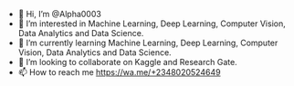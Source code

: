 - 👋 Hi, I’m @Alpha0003
- 👀 I’m interested in Machine Learning, Deep Learning, Computer Vision, Data Analytics and Data Science.
- 🌱 I’m currently learning Machine Learning, Deep Learning, Computer Vision, Data Analytics and Data Science.
- 💞️ I’m looking to collaborate on Kaggle and Research Gate.
- 📫 How to reach me https://wa.me/+2348020524649

<!---
Alpha0003/Alpha0003 is a ✨ special ✨ repository because its `README.md` (this file) appears on your GitHub profile.
You can click the Preview link to take a look at your changes.
--->
